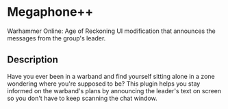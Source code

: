 # Megaphone++
Warhammer Online: Age of Reckoning UI modification that announces the messages from the group's leader.

## Description
Have you ever been in a warband and find yourself sitting alone in a zone wondering where you're supposed to be? This plugin helps you stay informed on the warband's plans by announcing the leader's text on screen so you don't have to keep scanning the chat window. 

